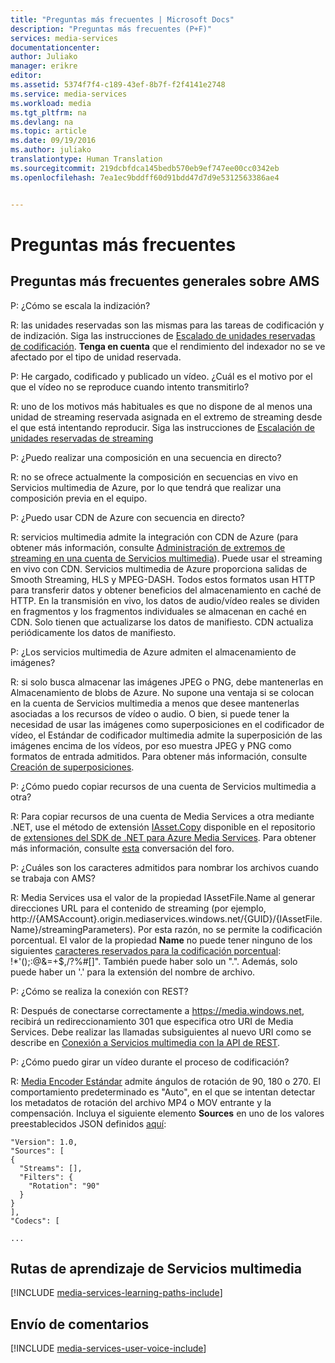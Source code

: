 ```yaml
---
title: "Preguntas más frecuentes | Microsoft Docs"
description: "Preguntas más frecuentes (P+F)"
services: media-services
documentationcenter: 
author: Juliako
manager: erikre
editor: 
ms.assetid: 5374f7f4-c189-43ef-8b7f-f2f4141e2748
ms.service: media-services
ms.workload: media
ms.tgt_pltfrm: na
ms.devlang: na
ms.topic: article
ms.date: 09/19/2016
ms.author: juliako
translationtype: Human Translation
ms.sourcegitcommit: 219dcbfdca145bedb570eb9ef747ee00cc0342eb
ms.openlocfilehash: 7ea1ec9bddff60d91bdd47d7d9e5312563386ae4


---
```

# <a name="frequently-asked-questions"></a>Preguntas más frecuentes
## <a name="general-ams-faqs"></a>Preguntas más frecuentes generales sobre AMS
P: ¿Cómo se escala la indización?

R: las unidades reservadas son las mismas para las tareas de codificación y de indización. Siga las instrucciones de [Escalado de unidades reservadas de codificación](media-services-scale-media-processing-overview.md). **Tenga en cuenta** que el rendimiento del indexador no se ve afectado por el tipo de unidad reservada.

P: He cargado, codificado y publicado un vídeo. ¿Cuál es el motivo por el que el vídeo no se reproduce cuando intento transmitirlo?

R: uno de los motivos más habituales es que no dispone de al menos una unidad de streaming reservada asignada en el extremo de streaming desde el que está intentando reproducir.  Siga las instrucciones de [Escalación de unidades reservadas de streaming](media-services-portal-scale-streaming-endpoints.md)

P: ¿Puedo realizar una composición en una secuencia en directo?

R: no se ofrece actualmente la composición en secuencias en vivo en Servicios multimedia de Azure, por lo que tendrá que realizar una composición previa en el equipo.

P: ¿Puedo usar CDN de Azure con secuencia en directo?

R: servicios multimedia admite la integración con CDN de Azure (para obtener más información, consulte [Administración de extremos de streaming en una cuenta de Servicios multimedia](media-services-portal-manage-streaming-endpoints.md)).  Puede usar el streaming en vivo con CDN. Servicios multimedia de Azure proporciona salidas de Smooth Streaming, HLS y MPEG-DASH. Todos estos formatos usan HTTP para transferir datos y obtener beneficios del almacenamiento en caché de HTTP. En la transmisión en vivo, los datos de audio/vídeo reales se dividen en fragmentos y los fragmentos individuales se almacenan en caché en CDN. Solo tienen que actualizarse los datos de manifiesto. CDN actualiza periódicamente los datos de manifiesto.

P: ¿Los servicios multimedia de Azure admiten el almacenamiento de imágenes?

R: si solo busca almacenar las imágenes JPEG o PNG, debe mantenerlas en Almacenamiento de blobs de Azure. No supone una ventaja si se colocan en la cuenta de Servicios multimedia a menos que desee mantenerlas asociadas a los recursos de vídeo o audio. O bien, si puede tener la necesidad de usar las imágenes como superposiciones en el codificador de vídeo, el Estándar de codificador multimedia admite la superposición de las imágenes encima de los vídeos, por eso muestra JPEG y PNG como formatos de entrada admitidos. Para obtener más información, consulte [Creación de superposiciones](media-services-custom-mes-presets-with-dotnet.md#overlay).

P: ¿Cómo puedo copiar recursos de una cuenta de Servicios multimedia a otra?

R: Para copiar recursos de una cuenta de Media Services a otra mediante .NET, use el método de extensión [IAsset.Copy](https://github.com/Azure/azure-sdk-for-media-services-extensions/blob/dev/MediaServices.Client.Extensions/IAssetExtensions.cs#L354) disponible en el repositorio de [extensiones del SDK de .NET para Azure Media Services](https://github.com/Azure/azure-sdk-for-media-services-extensions/). Para obtener más información, consulte [esta](https://social.msdn.microsoft.com/Forums/azure/28912d5d-6733-41c1-b27d-5d5dff2695ca/migrate-media-services-across-subscription?forum=MediaServices) conversación del foro.

P: ¿Cuáles son los caracteres admitidos para nombrar los archivos cuando se trabaja con AMS?

R: Media Services usa el valor de la propiedad IAssetFile.Name al generar direcciones URL para el contenido de streaming (por ejemplo, http://{AMSAccount}.origin.mediaservices.windows.net/{GUID}/{IAssetFile.Name}/streamingParameters). Por esta razón, no se permite la codificación porcentual. El valor de la propiedad **Name** no puede tener ninguno de los siguientes [caracteres reservados para la codificación porcentual](http://en.wikipedia.org/wiki/Percent-encoding#Percent-encoding_reserved_characters): !*'();:@&=+$,/?%#[]". También puede haber solo un ".". Además, solo puede haber un '.' para la extensión del nombre de archivo.

P: ¿Cómo se realiza la conexión con REST?

R: Después de conectarse correctamente a https://media.windows.net, recibirá un redireccionamiento 301 que especifica otro URI de Media Services. Debe realizar las llamadas subsiguientes al nuevo URI como se describe en [Conexión a Servicios multimedia con la API de REST](media-services-rest-connect-programmatically.md). 

P: ¿Cómo puedo girar un vídeo durante el proceso de codificación?

R: [Media Encoder Estándar](media-services-dotnet-encode-with-media-encoder-standard.md) admite ángulos de rotación de 90, 180 o 270. El comportamiento predeterminado es "Auto", en el que se intentan detectar los metadatos de rotación del archivo MP4 o MOV entrante y la compensación. Incluya el siguiente elemento **Sources** en uno de los valores preestablecidos JSON definidos [aquí](http://msdn.microsoft.com/library/azure/mt269960.aspx):

    "Version": 1.0,
    "Sources": [
    {
      "Streams": [],
      "Filters": {
        "Rotation": "90"
      }
    }
    ],
    "Codecs": [

    ...




## <a name="media-services-learning-paths"></a>Rutas de aprendizaje de Servicios multimedia
[!INCLUDE [media-services-learning-paths-include](../../includes/media-services-learning-paths-include.md)]

## <a name="provide-feedback"></a>Envío de comentarios
[!INCLUDE [media-services-user-voice-include](../../includes/media-services-user-voice-include.md)]




<!--HONumber=Nov16_HO3-->


